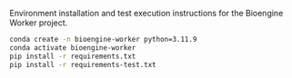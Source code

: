 Environment installation and test execution instructions for the Bioengine Worker project.

```bash
conda create -n bioengine-worker python=3.11.9
conda activate bioengine-worker
pip install -r requirements.txt
pip install -r requirements-test.txt
```
